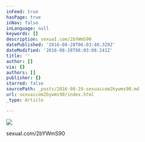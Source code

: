 ```yaml
---
inFeed: true
hasPage: true
inNav: false
inLanguage: null
keywords: []
description: sexuaI.com/2bYWmS90
datePublished: '2016-08-28T06:03:40.329Z'
dateModified: '2016-08-28T06:03:08.241Z'
title: ''
author: []
via: {}
authors: []
publisher: {}
starred: false
sourcePath: _posts/2016-08-28-sexuaicom2bywms90.md
url: sexuaicom2bywms90/index.html
_type: Article

---
```

![](https://the-grid-user-content.s3-us-west-2.amazonaws.com/b4ff2ae8-f098-4572-b6a0-e882f998eaf8.jpg)

sexuaI.com/2bYWmS90
